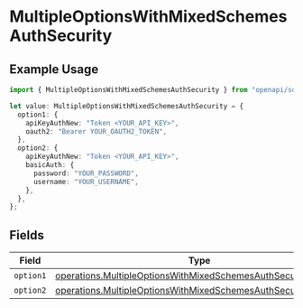 # MultipleOptionsWithMixedSchemesAuthSecurity

## Example Usage

```typescript
import { MultipleOptionsWithMixedSchemesAuthSecurity } from "openapi/sdk/models/operations";

let value: MultipleOptionsWithMixedSchemesAuthSecurity = {
  option1: {
    apiKeyAuthNew: "Token <YOUR_API_KEY>",
    oauth2: "Bearer YOUR_OAUTH2_TOKEN",
  },
  option2: {
    apiKeyAuthNew: "Token <YOUR_API_KEY>",
    basicAuth: {
      password: "YOUR_PASSWORD",
      username: "YOUR_USERNAME",
    },
  },
};
```

## Fields

| Field                                                                                                                                                 | Type                                                                                                                                                  | Required                                                                                                                                              | Description                                                                                                                                           |
| ----------------------------------------------------------------------------------------------------------------------------------------------------- | ----------------------------------------------------------------------------------------------------------------------------------------------------- | ----------------------------------------------------------------------------------------------------------------------------------------------------- | ----------------------------------------------------------------------------------------------------------------------------------------------------- |
| `option1`                                                                                                                                             | [operations.MultipleOptionsWithMixedSchemesAuthSecurityOption1](../../../sdk/models/operations/multipleoptionswithmixedschemesauthsecurityoption1.md) | :heavy_minus_sign:                                                                                                                                    | N/A                                                                                                                                                   |
| `option2`                                                                                                                                             | [operations.MultipleOptionsWithMixedSchemesAuthSecurityOption2](../../../sdk/models/operations/multipleoptionswithmixedschemesauthsecurityoption2.md) | :heavy_minus_sign:                                                                                                                                    | N/A                                                                                                                                                   |